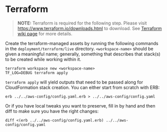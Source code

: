 # Terraform

> **NOTE:** Terraform is required for the following step. Please visit 
https://www.terraform.io/downloads.html to download. See 
[Terraform wiki page](https://github.com/refinery-platform/refinery-platform/wiki/Terraform) 
for more details.

Create the terraform-managed assets by running the following commands in the 
`deployment/terraform/live` directory. `<workspace-name>` should be given a 
meaningful name; generally, something that describes that stack(s) to be 
created while working within it.

```shell
terraform workspace new <workspace-name>
TF_LOG=DEBUG terraform apply
```

`terraform apply` will yield outputs that need to be passed along for
CloudFormation stack creation. You can either start from scratch with ERB:

```shell
erb ../../aws-config/config.yaml.erb > ../../aws-config/config.yaml
```

Or if you have local tweaks you want to preserve, fill in by hand and then
diff to make sure you have the right changes:

```shell
diff <(erb ../../aws-config/config.yaml.erb) ../../aws-config/config.yaml
```
